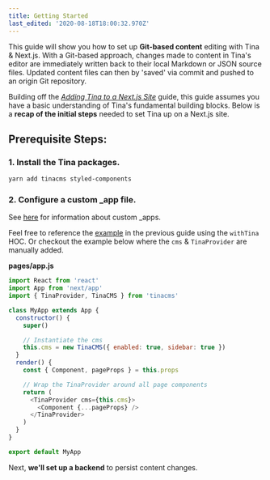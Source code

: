 ```yaml
---
title: Getting Started
last_edited: '2020-08-18T18:00:32.970Z'
---
```


This guide will show you how to set up **Git-based content** editing with Tina & Next.js. With a Git-based approach, changes made to content in Tina's editor are immediately written back to their local Markdown or JSON source files. Updated content files can then by 'saved' via commit and pushed to an origin Git repository.

Building off the _[Adding Tina to a Next.js Site](/guides/nextjs/adding-tina/overview)_ guide, this guide assumes you have a basic understanding of Tina's fundamental building blocks. Below is a **recap of the initial steps** needed to set Tina up on a Next.js site.

## Prerequisite Steps:

### 1. Install the Tina packages.

```bash
yarn add tinacms styled-components
```

<!-- TODO: test if we still need to add moment as a peerdep at this step? -->

### 2. Configure a custom \_app file.

See [here](https://nextjs.org/docs/advanced-features/custom-app) for information about custom \_apps.

Feel free to reference the [example](/guides/nextjs/adding-tina/adding-tina-provider) in the previous guide using the `withTina` HOC. Or checkout the example below where the `cms` & `TinaProvider` are manually added.

**pages/app.js**

```js
import React from 'react'
import App from 'next/app'
import { TinaProvider, TinaCMS } from 'tinacms'

class MyApp extends App {
  constructor() {
    super()

    // Instantiate the cms
    this.cms = new TinaCMS({ enabled: true, sidebar: true })
  }
  render() {
    const { Component, pageProps } = this.props

    // Wrap the TinaProvider around all page components
    return (
      <TinaProvider cms={this.cms}>
        <Component {...pageProps} />
      </TinaProvider>
    )
  }
}

export default MyApp
```

Next, **we'll set up a backend** to persist content changes.
